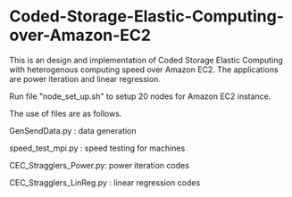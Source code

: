 # Coded-Storage-Elastic-Computing-over-Amazon-EC2

This is an design and implementation of Coded Storage Elastic Computing with heterogenous computing speed over Amazon EC2. The applications are power iteration and linear regression.

Run file "node_set_up.sh" to setup 20 nodes for Amazon EC2 instance. 

The use of files are as follows.

GenSendData.py : data generation

speed_test_mpi.py : speed testing for machines

CEC_Stragglers_Power.py: power iteration codes

CEC_Stragglers_LinReg.py : linear regression codes
